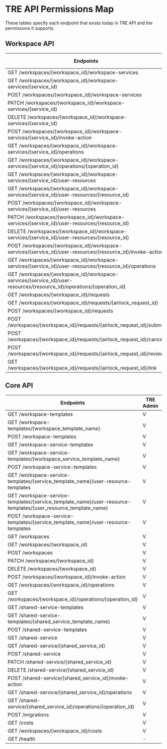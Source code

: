 
# TRE API Permissions Map  
These tables specify each endpoint that exists today in TRE API and the permissions it supports.
## Workspace API  
| Endpoints                                                                                                                 | Researcher | Workspace Owner | Airlock Manager |
| ------------------------------------------------------------------------------------------------------------------------- | ---------- | --------------- | --------------- |
| GET /workspaces/{workspace\_id}/workspace-services                                                                        | V          | V               |                 |
| GET /workspaces/{workspace\_id}/workspace-services/{service\_id}                                                          | V          | V               |                 |
| POST /workspaces/{workspace\_id}/workspace-services                                                                       | X          | V               |                 |
| PATCH /workspaces/{workspace\_id}/workspace-services/{service\_id}                                                        | V          | V               |                 |
| DELETE /workspaces/{workspace\_id}/workspace-services/{service\_id}                                                       | X          | V               |                 |
| POST /workspaces/{workspace\_id}/workspace-services/{service\_id}/invoke-action                                           | X          | V               |                 |
| GET /workspaces/{workspace\_id}/workspace-services/{service\_id}/operations                                               | V          | V               |                 |
| GET /workspaces/{workspace\_id}/workspace-services/{service\_id}/operations/{operation\_id}                               | V          | V               |                 |
| GET /workspaces/{workspace\_id}/workspace-services/{service\_id}/user-resources                                           | V          | V               |                 |
| GET /workspaces/{workspace\_id}/workspace-services/{service\_id}/user-resources/{resource\_id}                            | V          | V               |                 |
| POST /workspaces/{workspace\_id}/workspace-services/{service\_id}/user-resources                                          | V          | V               |                 |
| PATCH /workspaces/{workspace\_id}/workspace-services/{service\_id}/user-resources/{resource\_id}                          | V          | V               |                 |
| DELETE /workspaces/{workspace\_id}/workspace-services/{service\_id}/user-resources/{resource\_id}                         | V          | V               |                 |
| POST /workspaces/{workspace\_id}/workspace-services/{service\_id}/user-resources/{resource\_id}/invoke-action             | V          | V               |                 |
| GET /workspaces/{workspace\_id}/workspace-services/{service\_id}/user-resources/{resource\_id}/operations                 | V          | V               |                 |
| GET /workspaces/{workspace\_id}/workspace-services/{service\_id}/user-resources/{resource\_id}/operations/{operation\_id} | V          | V               |                 |
| GET /workspaces/{workspace\_id}/requests                                                                                  | V          | V               | V               |
| GET /workspaces/{workspace\_id}/requests/{airlock\_request\_id}                                                           | V          | V               | X               |
| POST /workspaces/{workspace\_id}/requests                                                                                 | V          | V               | X               |
| POST /workspaces/{workspace\_id}/requests/{airlock\_request\_id}/submit                                                   | V          | V               | X               |
| POST /workspaces/{workspace\_id}/requests/{airlock\_request\_id}/cancel                                                   | V          | V               | X               |
| POST /workspaces/{workspace\_id}/requests/{airlock\_request\_id}/review                                                   | X          | X               | V               |
| GET /workspaces/{workspace\_id}/requests/{airlock\_request\_id}/link                                                      | V          | V               | V               |
## Core API  
| Endpoints                                                                                                           | TRE Admin | TRE User | WS Owner |
| ------------------------------------------------------------------------------------------------------------------- | --------- | -------- | -------- |
| GET /workspace-templates                                                                                            | V         | X        |          |
| GET /workspace-templates/{workspace\_template\_name}                                                                | V         | X        |          |
| POST /workspace-templates                                                                                           | V         | X        |          |
| GET /workspace-service-templates                                                                                    | V         | V        |          |
| GET /workspace-service-templates/{workspace\_service\_template\_name}                                               | V         | V        |          |
| POST /workspace-service-templates                                                                                   | V         | X        |          |
| GET /workspace-service-templates/{service\_template\_name}/user-resource-templates                                  | V         | V        |          |
| GET /workspace-service-templates/{service\_template\_name}/user-resource-templates/{user\_resource\_template\_name} | V         | V        |          |
| POST /workspace-service-templates/{service\_template\_name}/user-resource-templates                                 | V         | X        |          |
| GET /workspaces                                                                                                     | V         | V        |          |
| GET /workspaces/(workspace\_id)                                                                                     | V         | V        |          |
| POST /workspaces                                                                                                    | V         | X        |          |
| PATCH /workspaces/{workspace\_id}                                                                                   | V         | X        | X        |
| DELETE /workspaces/{workspace\_id}                                                                                  | V         | X        |  X       |
| POST /workspaces/{workspace\_id}/invoke-action                                                                      | V         | X        |  X       |
| GET /workspaces/{workspace\_id}/operations                                                                          | V         | X        | V        |
| GET /workspaces/{workspace\_id}/operations/{operation\_id}                                                          | V         | X        | V        |
| GET /shared-service-templates                                                                                       | V         | V        |          |
| GET /shared-service-templates/{shared\_service\_template\_name}                                                     | V         | V        |          |
| POST /shared-service-templates                                                                                      | V         | X        |          |
| GET /shared-service                                                                                                 | V         | V        |          |
| GET /shared-service/{shared\_service\_id}                                                                           | V         | V        |          |
| POST /shared-service                                                                                                | V         | X        |          |
| PATCH /shared-service/{shared\_service\_id}                                                                         | V         | X        |          |
| DELETE /shared-service/{shared\_service\_id}                                                                        | V         | X        |          |
| POST /shared-service/{shared\_service\_id}/invoke-action                                                            | V         | X        |          |
| GET /shared-service/{shared\_service\_id}/operations                                                                | V         | X        |          |
| GET /shared-service/{shared\_service\_id}/operations/{operation\_id}                                                | V         | X        |          |
| POST /migrations                                                                                                    | V         | X        |          |
| GET /costs                                                                                                          | V         | X        | X        |
| GET /workspaces/{workspace\_id}/costs                                                                               | V         | X        | V        |
| GET /health                                                                                                         | \-        | \-       | \-       |
